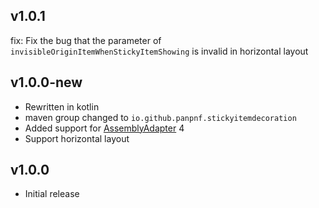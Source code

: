 ## v1.0.1

fix: Fix the bug that the parameter of `invisibleOriginItemWhenStickyItemShowing` is invalid in
horizontal layout

## v1.0.0-new

* Rewritten in kotlin
* maven group changed to `io.github.panpnf.stickyitemdecoration`
* Added support for [AssemblyAdapter](https://github.com/panpf/assembly-adapter) 4
* Support horizontal layout

## v1.0.0

* Initial release